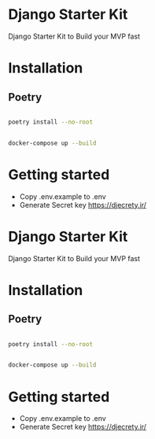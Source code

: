 # Django Starter Kit
Django Starter Kit to Build your MVP fast

# Installation

## Poetry

```bash

poetry install --no-root
```


```bash

docker-compose up --build

```

# Getting started
- Copy .env.example to .env
- Generate Secret key  https://djecrety.ir/




# Django Starter Kit 

Django Starter Kit to Build your MVP fast

# Installation

## Poetry

```bash

poetry install --no-root
```


```bash

docker-compose up --build

```

# Getting started
- Copy .env.example to .env
- Generate Secret key  https://djecrety.ir/